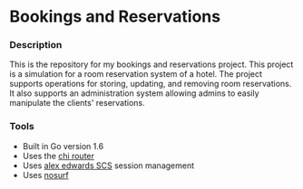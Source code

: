 # Bookings and Reservations

### Description
This is the repository for my bookings and reservations project. This project is a simulation for a room reservation system of a hotel. The project supports operations for storing, updating, and removing room reservations. It also supports an administration system allowing admins to easily manipulate the clients' reservations.

### Tools
- Built in Go version 1.6
- Uses the [chi router](https://github.com/go-chi/chi)
- Uses [alex edwards SCS](https://github.com/alexedwards/scs/v2) session management
- Uses [nosurf](https://github.com/justinas/nosurf)

